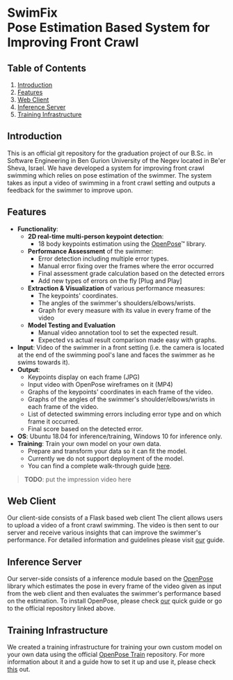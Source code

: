 
# SwimFix<br>Pose Estimation Based System for Improving Front Crawl 

## Table of Contents
1. [Introduction](#introduction)
2. [Features](#features)
3. [Web Client](#web-client)
4. [Inference Server](#inference-server)
5. [Training Infrastructure](#training-infrastructure)

## Introduction
This is an official git repository for the graduation project of our B<span>.Sc. in Software Engineering in Ben Gurion University of the Negev located in Be'er Sheva, Israel.
We have developed a system for improving front crawl swimming which relies on pose estimation of the swimmer.
The system takes as input a video of swimming in a front crawl setting and outputs a feedback for the swimmer to improve upon.

## Features
- **Functionality**:
    - **2D real-time multi-person keypoint detection**:
        - 18 body keypoints estimation using the [OpenPose](#https://github.com/CMU-Perceptual-Computing-Lab/openpose)™ library.
    - **Performance Assessment** of the swimmer:
	    - Error detection including multiple error types.
	    - Manual error fixing over the frames where the error occurred
	    - Final assessment grade calculation based on the detected errors
	    - Add new types of errors on the fly [Plug and Play]
    - **Extraction & Visualization** of various performance measures:
		- The keypoints' coordinates.
		- The angles of the swimmer's shoulders/elbows/wrists.
		- Graph for every measure with its value in every frame of the video
    - **Model Testing and Evaluation**
	    - Manual video annotation tool to set the expected result.
	    - Expected vs actual result comparison made easy with graphs.
- **Input**: Video of the swimmer in a front setting (i.e. the camera is located at the end of the swimming pool's lane and faces the swimmer as he swims towards it).
- **Output**:
	- Keypoints display on each frame (JPG)
	- Input video with OpenPose wireframes on it (MP4)
	- Graphs of the keypoints' coordinates in each frame of the video.
	- Graphs of the angles of the swimmer's shoulder/elbows/wrists in each frame of the video.
	- List of detected swimming errors including error type and on which frame it occurred.
	- Final score based on the detected error.
- **OS**: Ubuntu 18.04 for inference/training, Windows 10 for inference only.
- **Training**:  Train your own model on your own data.
	- Prepare and transform your data so it can fit the model.
	- Currently we do not support deployment of the model.
	- You can find a complete walk-through guide [here](https://github.com/roeegro/SwimFix/blob/master/training/README.md).
 
>**TODO**: put the impression video here
    
## Web Client
Our client-side consists of a Flask based web client
The client allows users to upload a video of a front crawl swimming. The video is then sent to our server and receive various insights that can improve the swimmer's performance.
For detailed information and guidelines please visit [our](https://github.com/roeegro/SwimFix/blob/master/client/README.md) guide.
## Inference Server
Our server-side consists of a inference module based on the [OpenPose](https://github.com/CMU-Perceptual-Computing-Lab/openpose) library which estimates the pose in every frame of the video given as input from the web client and then evaluates the swimmer's performance based on the estimation.
To install OpenPose, please check [our](https://github.com/roeegro/SwimmingProject/blob/master/server/README.md) quick guide or go to the official repository linked above.
## Training Infrastructure
We created a training infrastructure for training your own custom model on your own data using the official  [OpenPose Train](https://github.com/CMU-Perceptual-Computing-Lab/openpose_train) repository.
For more information about it and a guide how to set it up and use it, please check [this](https://github.com/roeegro/SwimmingProject/blob/master/training/README.md) out.


<!--stackedit_data:
eyJoaXN0b3J5IjpbMTcxODk4NzIzNV19
-->
<!--stackedit_data:
eyJoaXN0b3J5IjpbLTg4MjA4OTY3NiwtMTg2MzEyNTM2MywxNz
E4OTg3MjM1LC00OTc5MTE4OTksLTEzNTk0NzYzMTcsLTE4Njg3
NTkzMjgsLTEyODQwODUwNjgsLTUxMjk1MjE3NywzODQ5NDQzOC
wxMDM3NTAxOTRdfQ==
-->